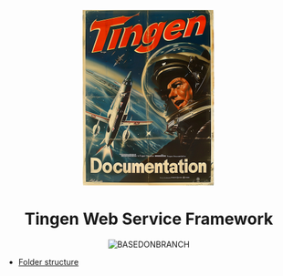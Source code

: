 <!-- u240925 -->

<div align="center">

  ![logo](../../.github/Images/Logos/TingenDocumentation-232x308.png)

  <h1>
    Tingen Web Service Framework
  </h1>

![BASEDONBRANCH](https://img.shields.io/badge/BASED%20ON%20Tingen%2024.10-white?style=for-the-badge)

</div>

* [Folder structure](web-service-framework-folder-structure.md)
